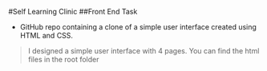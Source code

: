 #Self Learning Clinic
##Front End Task

* GitHub repo containing a clone of a simple user interface created using HTML and CSS.
> I designed a simple user interface with 4 pages. You can find the html files in the root folder
